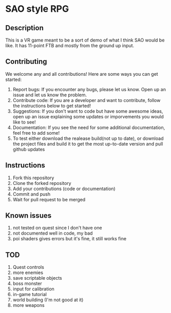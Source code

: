 # SAO style RPG

## Description
This is a VR game meant to be a sort of demo of what I think SAO would be like. It has 11-point FTB and mostly from the ground up input.

## Contributing
We welcome any and all contributions! Here are some ways you can get started:
1. Report bugs: If you encounter any bugs, please let us know. Open up an issue and let us know the problem.
2. Contribute code: If you are a developer and want to contribute, follow the instructions below to get started!
3. Suggestions: If you don't want to code but have some awesome ideas, open up an issue explaining some updates or imporvements you would like to see!
4. Documentation: If you see the need for some additional documentation, feel free to add some!
5. To test either download the realease build(not up to date), or download the project files and build it to get the most up-to-date version and pull github updates

## Instructions
1. Fork this repository
2. Clone the forked repository
3. Add your contributions (code or documentation)
4. Commit and push
5. Wait for pull request to be merged

## Known issues
1. not tested on quest since I don't have one
2. not documented well in code, my bad
3. poi shaders gives errors but it's fine, it still works fine

## TOD
1. Quest controls
2. more enemies
3. save scriptable objects
4. boss monster
5. input for calibration
6. in-game tutorial
7. world building (I'm not good at it)
8. more weapons
